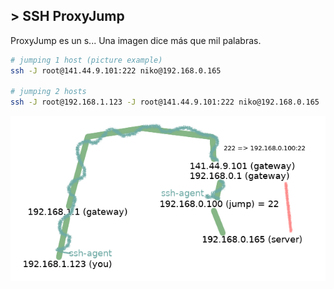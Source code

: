 ## > SSH ProxyJump
<p>ProxyJump es un s... Una imagen dice más que mil palabras.</p>

```bash
# jumping 1 host (picture example)
ssh -J root@141.44.9.101:222 niko@192.168.0.165

# jumping 2 hosts
ssh -J root@192.168.1.123 -J root@141.44.9.101:222 niko@192.168.0.165
```

![logo1](media/proxy_jump.png)
